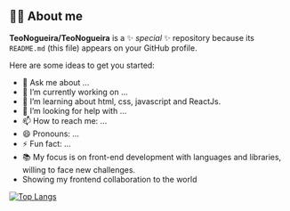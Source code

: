 ## 👨‍💻 About me


**TeoNogueira/TeoNogueira** is a ✨ _special_ ✨ repository because its `README.md` (this file) appears on your GitHub profile.

Here are some ideas to get you started:
- 💬 Ask me about ...
- 🔭 I’m currently working on ...
- 🌱 I’m learning about html, css, javascript and ReactJs.
- 🤗 I’m looking for help with ...
- 📫 How to reach me: ...
- 😄 Pronouns: ...
- ⚡ Fun fact: ...
- 📚 My focus is on front-end development with languages and libraries, willing to face new challenges.
 - Showing my frontend collaboration to the world


[![Top Langs](https://github-readme-stats.vercel.app/api/top-langs/?username=TeoNogueira&layout=compact)](https://github.com/TeoNogueira/github-readme-stats)
